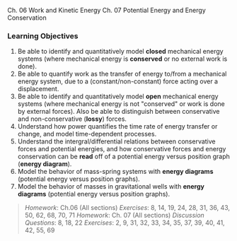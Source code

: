 Ch. 06 Work and Kinetic Energy
Ch. 07 Potential Energy and Energy Conservation

### Learning Objectives
1. Be able to identify and quantitatively model **closed** mechanical energy systems (where mechanical energy is **conserved** or no external work is done).
2. Be able to quantify work as the transfer of energy to/from a mechanical energy system, due to a (constant/non-constant) force acting over a displacement.
3. Be able to identify and quantitatively model **open** mechanical energy systems (where mechanical energy is not "conserved" or work is done by external forces). Also be able to distinguish between conservative and non-conservative (**lossy**) forces.
4. Understand how power quantifies the time rate of energy transfer or change, and model time-dependent processes.
5. Understand the intergral/differential relations between conservative forces and potential energies, and how conservative forces and energy conservation can be **read** off of a potential energy versus position graph (**energy diagram**).
6. Model the behavior of mass-spring systems with **energy diagrams** (potential energy versus position graphs).
7. Model the behavior of masses in gravitational wells with **energy diagrams** (potential energy versus position graphs).

>_Homework_:  Ch.06 (All sections)
_Exercises_:  8, 14, 19, 24, 28, 31, 36, 43, 50, 62, 68, 70, 71
_Homework_:  Ch. 07 (All sections)
_Discussion Questions_: 8, 18, 22
_Exercises_: 2, 9, 31, 32, 33, 34, 35, 37, 39, 40, 41, 42, 55, 69
